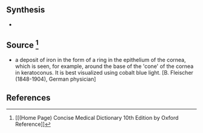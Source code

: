 ## Synthesis
- 
## Source [^1]
- a deposit of iron in the form of a ring in the epithelium of the cornea, which is seen, for example, around the base of the 'cone' of the cornea in keratoconus. It is best visualized using cobalt blue light. \[B. Fleischer (1848-1904), German physician]
## References

[^1]: [[(Home Page) Concise Medical Dictionary 10th Edition by Oxford Reference]]